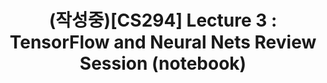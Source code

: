 ---
layout: post
title: '(작성중)[CS294] Lecture 3 : TensorFlow and Neural Nets Review Session (notebook)'
categories:
  - Deep Learning
tags:
  - deep learning
  - reinforcement learning
  - CS294
  - course review
  - tensorflow
---